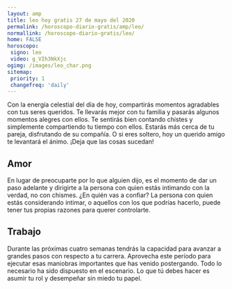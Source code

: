 ```yaml
---
layout: amp
title: leo hoy gratis 27 de mayo del 2020 
permalink: /horoscopo-diario-gratis/amp/leo/
normallink: /horoscopo-diario-gratis/leo/
home: FALSE
horoscopo:
 signo: leo
 video: g_VIh3NkXjc
ogimg: /images/leo_char.png
sitemap:
 priority: 1
 changefreq: 'daily'
---
```



Con la energía celestial del día de hoy, compartirás momentos agradables con tus seres queridos. Te llevarás mejor con tu familia y pasarás algunos momentos alegres con ellos. Te sentirás bien contando chistes y simplemente compartiendo tu tiempo con ellos. Estarás más cerca de tu pareja, disfrutando de su compañía. O si eres soltero, hoy un querido amigo te levantará el ánimo. ¡Deja que las cosas sucedan!

## Amor

En lugar de preocuparte por lo que alguien dijo, es el momento de dar un paso adelante y dirigirte a la persona con quien estás intimando con la verdad, no con chismes. ¿En quién vas a confiar? La persona con quien estás considerando intimar, o aquellos con los que podrías hacerlo, puede tener tus propias razones para querer controlarte.

## Trabajo

Durante las próximas cuatro semanas tendrás la capacidad para avanzar a grandes pasos con respecto a tu carrera. Aprovecha este período para ejecutar esas maniobras importantes que has venido postergando. Todo lo necesario ha sido dispuesto en el escenario. Lo que tú debes hacer es asumir tu rol y desempeñar sin miedo tu papel.